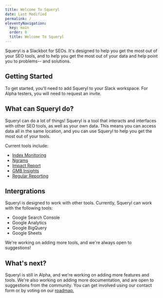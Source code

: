 ```yaml
---
title: Welcome To Squeryl
date: Last Modified 
permalink: /
eleventyNavigation:
  key: main 
  order: 0
  title: Welcome To Squeryl
---
```


Squeryl is a Slackbot for SEOs. It's designed to help you get the most out of your SEO tools, and to help you get the most out of your data and help point you to problems-- and solutions.

## Getting Started

To get started, you'll need to add Squeryl to your Slack workspace. For Alpha testers, you will need to request an invite. 

## What can Squeryl do?

Squeryl can do a lot of things! Squeryl is a tool that interacts and interfaces with other SEO tools, as well as your own data. This means you can access data all in the same location, and you can use Squeryl to help you get the most out of your tools.

Current tools include:

- [Index Monitoring](/tools/squeryltools/indexmonitoring.html)
- [Ngrams](/tools/squeryltools/ngrams.html)
- [Impact Report](/tools/squeryltools/impactreport.html)
- [GMB Insights](/tools/squeryltools/gmbinsights.html)
- [Regular Reporting](/tools/squeryltools/regularreporting.html)

## Intergrations

Squeryl is designed to work with other tools. Currently, Squeryl can work with the following tools:

* Google Search Console
* Google Analytics
* Google BigQuery
* Google Sheets

We're working on adding more tools, and we're always open to suggestions!

## What's next?

Squeryl is still in Alpha, and we're working on adding more features and tools. We're also working on adding more documentation, and are open to suggestions from the community. You can get involved using our contact form or by voting on our [roadmap.](/roadmap/index.html)